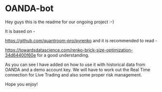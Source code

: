 # OANDA-bot
Hey guys this is the readme for our ongoing project :-) 

It is based on - 

https://github.com/quantroom-pro/pyrenko and it is recommended to read -

https://towardsdatascience.com/renko-brick-size-optimization-34d64400f60e for a good understanding. 

As you can see I have added on how to use it with historical data from OANDA and a demo account key. We will have to work out the Real Time connection for Live Trading and also some proper risk management. 

Hope you enjoy!
